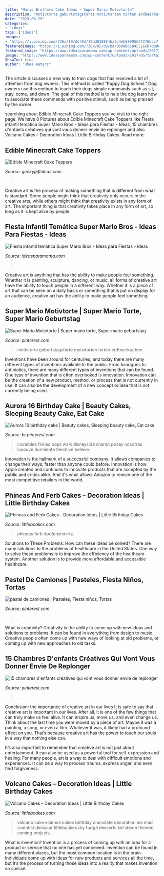 ```yaml
---
title: "Mario Brothers Cake Ideas ~ Super Mario Motivtorte"
description: "Motivtorte geburtstagstorte motivtorten torten erdbeerkuchen"
date: "2023-03-29"
categories:
- "ideas"
tags: ["ideas"]
images:
- "https://i.pinimg.com/736x/19/dd/03/19dd038884ba2c4eb58095627276bcc7--disney-cakes-disney-cruiseplan.jpg"
featuredImage: "https://i.pinimg.com/736x/05/d9/bd/05d9bd68455166b7d0968dea4e9f9761.jpg"
featured_image: "https://www.ideasparamama.com/wp-content/uploads/2017/05/tarta2.jpg"
image: "https://www.ideasparamama.com/wp-content/uploads/2017/05/tarta2.jpg"
ShowToc: true
author: "Rhea Waters"
---
```



The article discusses a new way to train dogs that has received a lot of attention from dog owners. This method is called "Puppy Dog School." Dog owners use this method to teach their dogs simple commands such as sit, stay, come, and down. The goal of this method is to help the dog learn how to associate these commands with positive stimuli, such as being praised by the owner.

	

		
searching about Edible Minecraft Cake Toppers you've visit to the right page. We have 8 Pictures about Edible Minecraft Cake Toppers like Fiesta infantil temática Super Mario Bros - Ideas para Fiestas - Ideas, 15 chambres d&#039;enfants créatives qui vont vous donner envie de replonger and also Volcano Cakes – Decoration Ideas | Little Birthday Cakes. Read more:
		
    
## Edible Minecraft Cake Toppers

<img loading=lazy src="https://www.geekygiftideas.com/wp-content/uploads/Edible-Minecraft-Cake-Toppers.jpg" onerror="this.onerror=null;this.src='https://tse1.mm.bing.net/th?id=OIP.wckSyADlORq2zwA2j4N9EgHaHa&amp;pid=15.1';" alt="Edible Minecraft Cake Toppers">

_Source: geekygiftideas.com_

>. 

	

Creative art is the process of making something that is different from what is standard. Some people might think that creativity only occurs in the creative arts, while others might think that creativity exists in any form of art. The important thing is that creativity takes place in any form of art, so long as it is kept alive by people.

    
## Fiesta Infantil Temática Super Mario Bros - Ideas Para Fiestas - Ideas

<img loading=lazy src="https://www.ideasparamama.com/wp-content/uploads/2017/05/tarta2.jpg" onerror="this.onerror=null;this.src='https://tse1.mm.bing.net/th?id=OIP.09EryiCRjOaLABIp4Gii_QHaLv&amp;pid=15.1';" alt="Fiesta infantil temática Super Mario Bros - Ideas para Fiestas - Ideas">

_Source: ideasparamama.com_

>. 

	

Creative art is anything that has the ability to make people feel something. Whether it is painting, sculpture, dancing, or music, all forms of creative art have the ability to touch people in a different way. Whether it is a piece of art that can be seen on a daily basis or something that is put on display for an audience, creative art has the ability to make people feel something.

    
## Super Mario Motivtorte | Super Mario Torte, Super Mario Geburtstag

<img loading=lazy src="https://i.pinimg.com/736x/f6/f1/54/f6f154f3134dbda59fed86560c7af3ff.jpg" onerror="this.onerror=null;this.src='https://tse3.mm.bing.net/th?id=OIP.AUANOmExcia8v1AdEWmBNAHaJ3&amp;pid=15.1';" alt="Super Mario Motivtorte | Super mario torte, Super mario geburtstag">

_Source: pinterest.com_

>motivtorte geburtstagstorte motivtorten torten erdbeerkuchen. 

	

Inventions have been around for centuries, and today there are many different types of inventions available to the public. From handguns to antibiotics, there are many different types of inventions that can be found. One type of invention that is often overlooked is innovation. Innovation can be the creation of a new product, method, or process that is not currently in use. It can also be the development of a new concept or idea that is not currently being used.

    
## Aurora 16 Birthday Cake | Beauty Cakes, Sleeping Beauty Cake, Eat Cake

<img loading=lazy src="https://i.pinimg.com/736x/19/dd/03/19dd038884ba2c4eb58095627276bcc7--disney-cakes-disney-cruiseplan.jpg" onerror="this.onerror=null;this.src='https://tse1.mm.bing.net/th?id=OIP.jSZ-JqbP3M1S-exdzoWT0wAAAA&amp;pid=15.1';" alt="Aurora 16 birthday cake | Beauty cakes, Sleeping beauty cake, Eat cake">

_Source: br.pinterest.com_

>increibles fairies pops walk disneyside sharon posey nosotras loooove durmiente thechive believe. 

	

Innovation is the hallmark of a successful company. It allows companies to change their ways, faster than anyone could before. Innovation is how Apple created and continues to innovate products that are accepted by the public and critics alike. And it's what allows Amazon to remain one of the most competitive retailers in the world.

    
## Phineas And Ferb Cakes – Decoration Ideas | Little Birthday Cakes

<img loading=lazy src="https://www.littlebcakes.com/wp-content/uploads/2014/01/Phineas-and-Ferb-Cakes.jpg" onerror="this.onerror=null;this.src='https://tse3.mm.bing.net/th?id=OIP.KH2pj3d3ZDSPeVxXP0634AHaI0&amp;pid=15.1';" alt="Phineas and Ferb Cakes – Decoration Ideas | Little Birthday Cakes">

_Source: littlebcakes.com_

>phineas ferb doofenshmirtz. 

	

Solutions to These Problems: How can these ideas be solved?
There are many solutions to the problems of healthcare in the United States. One way to solve these problems is to improve the efficiency of the healthcare system. Another solution is to provide more affordable and accessible healthcare.

    
## Pastel De Camiones | Pasteles, Fiesta Niños, Tortas

<img loading=lazy src="https://i.pinimg.com/736x/04/b1/04/04b10416bcbe8eeabfce79b839d77ec9--frozen-party.jpg" onerror="this.onerror=null;this.src='https://tse3.mm.bing.net/th?id=OIP.fgee1uc2N2t2udF3NW_vSgHaNM&amp;pid=15.1';" alt="pastel de camiones | Pasteles, Fiesta niños, Tortas">

_Source: pinterest.com_

>. 

	

What is creativity?
Creativity is the ability to come up with new ideas and solutions to problems. It can be found in everything from design to music. Creative people often come up with new ways of looking at old problems, or coming up with new approaches to old tasks.

    
## 15 Chambres D&#039;enfants Créatives Qui Vont Vous Donner Envie De Replonger

<img loading=lazy src="https://i.pinimg.com/736x/05/d9/bd/05d9bd68455166b7d0968dea4e9f9761.jpg" onerror="this.onerror=null;this.src='https://tse2.mm.bing.net/th?id=OIP.EcedJ7n69mpkIcNTiMs1wAHaFe&amp;pid=15.1';" alt="15 chambres d&#039;enfants créatives qui vont vous donner envie de replonger">

_Source: pinterest.com_

>. 

	

Conclusion: the importance of creative art in our lives
It is safe to say that creative art is important in our lives. After all, it is one of the few things that can truly make us feel alive. It can inspire us, move us, and even change us.
Think about the last time you were moved by a piece of art. Maybe it was a painting, a song, or even a film. Whatever it was, it likely had a profound effect on you. That’s because creative art has the power to touch our souls in a way that nothing else can.

It’s also important to remember that creative art is not just about entertainment. It can also be used as a powerful tool for self-expression and healing. For many people, art is a way to deal with difficult emotions and experiences. It can be a way to process trauma, express anger, and even find forgiveness.

    
## Volcano Cakes – Decoration Ideas | Little Birthday Cakes

<img loading=lazy src="http://www.littlebcakes.com/wp-content/uploads/2013/08/Chocolate-Volcano-Cake.jpg" onerror="this.onerror=null;this.src='https://tse4.mm.bing.net/th?id=OIP.ejOey8jrTyvYvciQCM90VgHaJ4&amp;pid=15.1';" alt="Volcano Cakes – Decoration Ideas | Little Birthday Cakes">

_Source: littlebcakes.com_

>volcano cake science cakes birthday chocolate decoration ice mad scientist dinosaur littlebcakes dry fudge desserts kid steam themed coming projects. 

	

What is invention?
Invention is a process of coming up with an idea for a product or service that no one has yet conceived. Invention can be found in many different places, but the most common location is in the brain. Individuals come up with ideas for new products and services all the time, but it’s the process of turning those ideas into a reality that makes invention so special.

